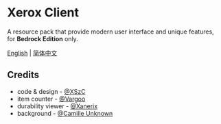 # Xerox Client

A resource pack that provide modern user interface and unique features, for **Bedrock Edition** only.

[English](/README.md) | [简体中文](/README_CH.md)

## Credits

- code & design - [@XSzC](https://space.bilibili.com/687032519)
- item counter - [@Vargoo](https://space.bilibili.com/109421510)
- durability viewer - [@Xanerix](https://space.bilibili.com/381253187)
- background - [@Camille Unknown](https://bsky.app/profile/camilleunknown.bsky.social)
